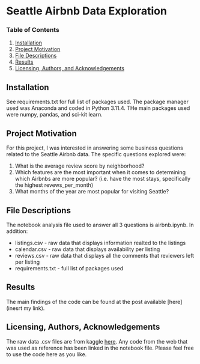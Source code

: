 # Seattle Airbnb Data Exploration

### Table of Contents

1. [Installation](#installation)
2. [Project Motivation](#motivation)
3. [File Descriptions](#files)
4. [Results](#results)
5. [Licensing, Authors, and Acknowledgements](#licensing)

## Installation <a name="installation"></a>

See requirements.txt for full list of packages used.  The package manager used was Anaconda and coded in Python 3.11.4.  THe main packages used were numpy, pandas, and sci-kit learn.

## Project Motivation<a name="motivation"></a>

For this project, I was interested in answering some business questions related to the Seattle Airbnb data.  The specific questions explored were:

1. What is the average review score by neighborhood?
2. Which features are the most important when it comes to determining which Airbnbs are more popular? (i.e. have the most stays, specifically the highest revews_per_month)
3. What months of the year are most popular for visiting Seattle?

## File Descriptions <a name="files"></a>

The notebook analysis file used to answer all 3 questions is airbnb.ipynb.  In addition:

- listings.csv - raw data that displays information realted to the listings
- calendar.csv - raw data that displays availability per listing
- reviews.csv - raw data that displays all the comments that reviewers left per listing
- requirements.txt - full list of packages used

## Results<a name="results"></a>

The main findings of the code can be found at the post available [here](inesrt my link).

## Licensing, Authors, Acknowledgements<a name="licensing"></a>

The raw data .csv files are from kaggle [here](https://www.kaggle.com/datasets/airbnb/seattle).  Any code from the web that was used as reference has been linked in the notebook file.  Please feel free to use the code here as you like.